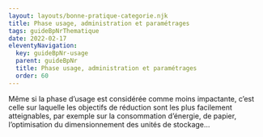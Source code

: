 ```yaml
---
layout: layouts/bonne-pratique-categorie.njk
title: Phase usage, administration et paramétrages
tags: guideBpNrThematique
date: 2022-02-17
eleventyNavigation:
  key: guideBpNr-usage
  parent: guideBpNr
  title: Phase usage, administration et paramétrages
  order: 60
---
```


Même si la phase d’usage est considérée comme moins impactante, c’est celle sur laquelle les objectifs de réduction sont les plus facilement atteignables, par exemple sur la consommation d’énergie, de papier, l’optimisation du dimensionnement des unités de stockage…
